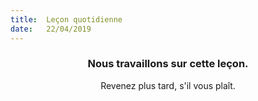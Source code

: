 ```yaml
---
title:  Leçon quotidienne
date:   22/04/2019
---
```


### <center>Nous travaillons sur cette leçon.</center>
<center>Revenez plus tard, s'il vous plaît.</center>